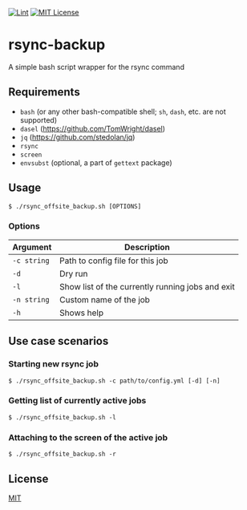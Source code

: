 [![Lint](https://github.com/danie1k/rsync-backup/actions/workflows/lint.yml/badge.svg)](https://github.com/danie1k/rsync-backup/actions/workflows/lint.yml)
[![MIT License](https://img.shields.io/github/license/danie1k/rsync-backup)](https://github.com/danie1k/rsync-backup/blob/master/LICENSE)

# rsync-backup
A simple bash script wrapper for the rsync command


## Requirements

- `bash` (or any other bash-compatible shell; `sh`, `dash`, etc. are not supported)
- `dasel` (https://github.com/TomWright/dasel)
- `jq` (https://github.com/stedolan/jq)
- `rsync`
- `screen`
- `envsubst` (optional, a part of `gettext` package)


## Usage

```shell
$ ./rsync_offsite_backup.sh [OPTIONS]
```

### Options

| Argument    | Description                                         |
|-------------|-----------------------------------------------------|
| `-c string` | Path to config file for this job                    |
| `-d`        | Dry run                                             |
| `-l`        | Show list of the currently running jobs and exit    |
| `-n string` | Custom name of the job                              |
| `-h`        | Shows help                                          |


## Use case scenarios

### Starting new rsync job

```shell
$ ./rsync_offsite_backup.sh -c path/to/config.yml [-d] [-n]
```

### Getting list of currently active jobs

```shell
$ ./rsync_offsite_backup.sh -l
```

### Attaching to the screen of the active job

```shell
$ ./rsync_offsite_backup.sh -r
```


## License

[MIT](./LICENSE)
